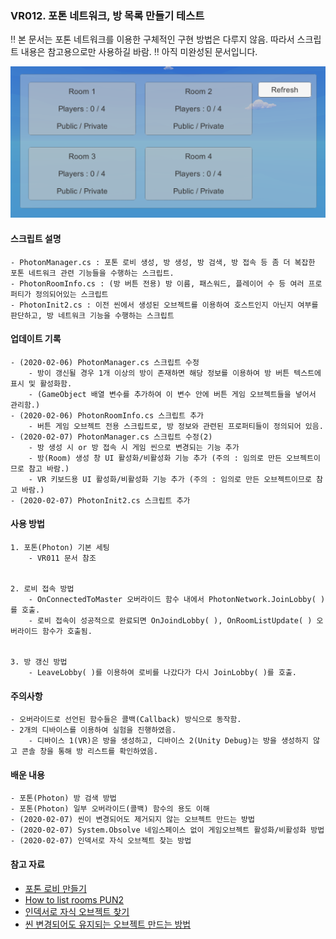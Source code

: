 ### VR012. 포톤 네트워크, 방 목록 만들기 테스트

 :bangbang: 본 문서는 포톤 네트워크를 이용한 구체적인 구현 방법은 다루지 않음. 따라서 스크립트 내용은 참고용으로만 사용하길 바람.
 :bangbang: 아직 미완성된 문서입니다.


![photonroom](./photon_roomlist.PNG)


#### 스크립트 설명
	- PhotonManager.cs : 포톤 로비 생성, 방 생성, 방 검색, 방 접속 등 좀 더 복잡한 포톤 네트워크 관련 기능들을 수행하는 스크립트.
	- PhotonRoomInfo.cs : (방 버튼 전용) 방 이름, 패스워드, 플레이어 수 등 여러 프로퍼티가 정의되어있는 스크립트
	- PhotonInit2.cs : 이전 씬에서 생성된 오브젝트를 이용하여 호스트인지 아닌지 여부를 판단하고, 방 네트워크 기능을 수행하는 스크립트



#### 업데이트 기록
	- (2020-02-06) PhotonManager.cs 스크립트 수정
		- 방이 갱신될 경우 1개 이상의 방이 존재하면 해당 정보를 이용하여 방 버튼 텍스트에 표시 및 활성화함.
		- (GameObject 배열 변수를 추가하여 이 변수 안에 버튼 게임 오브젝트들을 넣어서 관리함.)
	- (2020-02-06) PhotonRoomInfo.cs 스크립트 추가
		- 버튼 게임 오브젝트 전용 스크립트로, 방 정보와 관련된 프로퍼티들이 정의되어 있음.
	- (2020-02-07) PhotonManager.cs 스크립트 수정(2)
		- 방 생성 시 or 방 접속 시 게임 씬으로 변경되는 기능 추가
		- 방(Room) 생성 창 UI 활성화/비활성화 기능 추가 (주의 : 임의로 만든 오브젝트이므로 참고 바람.) 
		- VR 키보드용 UI 활성화/비활성화 기능 추가 (주의 : 임의로 만든 오브젝트이므로 참고 바람.)
	- (2020-02-07) PhotonInit2.cs 스크립트 추가



#### 사용 방법
	1. 포톤(Photon) 기본 세팅
		- VR011 문서 참조


	2. 로비 접속 방법
		- OnConnectedToMaster 오버라이드 함수 내에서 PhotonNetwork.JoinLobby( )를 호출.
		- 로비 접속이 성공적으로 완료되면 OnJoindLobby( ), OnRoomListUpdate( ) 오버라이드 함수가 호출됨.


	3. 방 갱신 방법
		- LeaveLobby( )를 이용하여 로비를 나갔다가 다시 JoinLobby( )를 호출. 



#### 주의사항
	- 오버라이드로 선언된 함수들은 콜백(Callback) 방식으로 동작함.
	- 2개의 디바이스를 이용하여 실험을 진행하였음.
		- 디바이스 1(VR)은 방을 생성하고, 디바이스 2(Unity Debug)는 방을 생성하지 않고 콘솔 창을 통해 방 리스트를 확인하였음.



#### 배운 내용
	- 포톤(Photon) 방 검색 방법
	- 포톤(Photon) 일부 오버라이드(콜백) 함수의 용도 이해
	- (2020-02-07) 씬이 변경되어도 제거되지 않는 오브젝트 만드는 방법
	- (2020-02-07) System.Obsolve 네임스페이스 없이 게임오브젝트 활성화/비활성화 방법
	- (2020-02-07) 인덱서로 자식 오브젝트 찾는 방법



#### 참고 자료
 - [포톤 로비 만들기](https://icechou.tistory.com/305)
 - [How to list rooms PUN2](https://answers.unity.com/questions/1562217/how-to-list-rooms-pun-2.html)
 - [인덱서로 자식 오브젝트 찾기](https://funfunhanblog.tistory.com/21)
 - [씬 변경되어도 유지되는 오브젝트 만드는 방법](https://bluemeta.tistory.com/19)